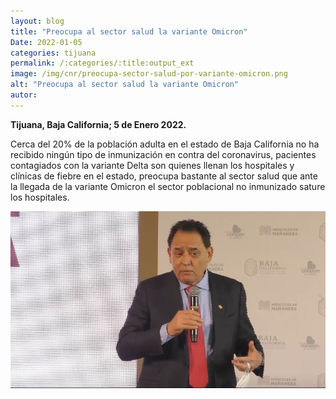 ```yaml
---
layout: blog
title: "Preocupa al sector salud la variante Omicron"
Date: 2022-01-05
categories: tijuana
permalink: /:categories/:title:output_ext
image: /img/cnr/preocupa-sector-salud-por-variante-omicron.png
alt: "Preocupa al sector salud la variante Omicron"
autor:
---
```


**Tijuana, Baja California; 5 de Enero 2022.** 

Cerca del 20% de la población adulta en el estado de Baja California no ha recibido ningún tipo de inmunización en contra del coronavirus, pacientes contagiados con la variante Delta son quienes llenan los hospitales y clínicas de fiebre en el estado, preocupa bastante al sector salud que ante la llegada de la variante Omicron el sector poblacional no inmunizado sature los hospitales. 


<div id="carouselExampleSlidesOnly" class="carousel slide" data-ride="carousel">
  <div class="carousel-inner">
    <div class="carousel-item active">
       <img class="d-block w-100" src="/img/cnr/preocupa-sector-salud-por-variante-omicron.png" loading="lazy"  alt="Preocupa al sector salud la variante Omicron">
    </div>
  </div>
</div>